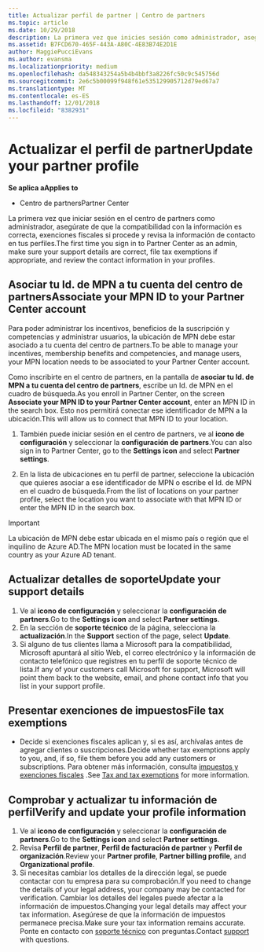 ```yaml
---
title: Actualizar perfil de partner | Centro de partners
ms.topic: article
ms.date: 10/29/2018
description: La primera vez que inicies sesión como administrador, asegúrate de que los detalles de soporte técnico sean correctos, presenta las exenciones fiscales si procede y revisa la información de contacto en tus perfiles.
ms.assetid: B7FCD670-465F-443A-A80C-4E83B74E2D1E
author: MaggiePucciEvans
ms.author: evansma
ms.localizationpriority: medium
ms.openlocfilehash: da548343254a5b4b4bbf3a8226fc50c9c545756d
ms.sourcegitcommit: 2e6c5b00099f948f61e535129905712d79ed67a7
ms.translationtype: MT
ms.contentlocale: es-ES
ms.lasthandoff: 12/01/2018
ms.locfileid: "8382931"
---
```

# <a name="update-your-partner-profile"></a><span data-ttu-id="02434-103">Actualizar el perfil de partner</span><span class="sxs-lookup"><span data-stu-id="02434-103">Update your partner profile</span></span>

**<span data-ttu-id="02434-104">Se aplica a</span><span class="sxs-lookup"><span data-stu-id="02434-104">Applies to</span></span>**

- <span data-ttu-id="02434-105">Centro de partners</span><span class="sxs-lookup"><span data-stu-id="02434-105">Partner Center</span></span>

<span data-ttu-id="02434-106">La primera vez que iniciar sesión en el centro de partners como administrador, asegúrate de que la compatibilidad con la información es correcta, exenciones fiscales si procede y revisa la información de contacto en tus perfiles.</span><span class="sxs-lookup"><span data-stu-id="02434-106">The first time you sign in to Partner Center as an admin, make sure your support details are correct, file tax exemptions if appropriate, and review the contact information in your profiles.</span></span>

## <a name="associate-your-mpn-id-to-your-partner-center-account"></a><span data-ttu-id="02434-107">Asociar tu Id. de MPN a tu cuenta del centro de partners</span><span class="sxs-lookup"><span data-stu-id="02434-107">Associate your MPN ID to your Partner Center account</span></span>

<span data-ttu-id="02434-108">Para poder administrar los incentivos, beneficios de la suscripción y competencias y administrar usuarios, la ubicación de MPN debe estar asociado a tu cuenta del centro de partners.</span><span class="sxs-lookup"><span data-stu-id="02434-108">To be able to manage your incentives, membership benefits and competencies, and manage users, your MPN location needs to be associated to your Partner Center account.</span></span>

<span data-ttu-id="02434-109">Como inscribirte en el centro de partners, en la pantalla de **asociar tu Id. de MPN a tu cuenta del centro de partners**, escribe un Id. de MPN en el cuadro de búsqueda.</span><span class="sxs-lookup"><span data-stu-id="02434-109">As you enroll in Partner Center, on the screen **Associate your MPN ID to your Partner Center account**, enter an MPN ID in the search box.</span></span> <span data-ttu-id="02434-110">Esto nos permitirá conectar ese identificador de MPN a la ubicación.</span><span class="sxs-lookup"><span data-stu-id="02434-110">This will allow us to connect that MPN ID to your location.</span></span>

1. <span data-ttu-id="02434-111">También puede iniciar sesión en el centro de partners, ve al **icono de configuración** y seleccionar la **configuración de partners**.</span><span class="sxs-lookup"><span data-stu-id="02434-111">You can also sign in to Partner Center, go to the **Settings icon** and select **Partner settings**.</span></span>

2. <span data-ttu-id="02434-112">En la lista de ubicaciones en tu perfil de partner, seleccione la ubicación que quieres asociar a ese identificador de MPN o escribe el Id. de MPN en el cuadro de búsqueda.</span><span class="sxs-lookup"><span data-stu-id="02434-112">From the list of locations on your partner profile, select the location you want to associate with that MPN ID or enter the MPN ID in the search box.</span></span>

>[!IMPORTANT]
><span data-ttu-id="02434-113">La ubicación de MPN debe estar ubicada en el mismo país o región que el inquilino de Azure AD.</span><span class="sxs-lookup"><span data-stu-id="02434-113">The MPN location must be located in the same country as your Azure AD tenant.</span></span>

## <a name="update-your-support-details"></a><span data-ttu-id="02434-114">Actualizar detalles de soporte</span><span class="sxs-lookup"><span data-stu-id="02434-114">Update your support details</span></span>

1. <span data-ttu-id="02434-115">Ve al **icono de configuración** y seleccionar la **configuración de partners**.</span><span class="sxs-lookup"><span data-stu-id="02434-115">Go to the **Settings icon** and select **Partner settings**.</span></span>
2. <span data-ttu-id="02434-116">En la sección de **soporte técnico** de la página, selecciona la **actualización**.</span><span class="sxs-lookup"><span data-stu-id="02434-116">In the **Support** section of the page, select **Update**.</span></span>
3. <span data-ttu-id="02434-117">Si alguno de tus clientes llama a Microsoft para la compatibilidad, Microsoft apuntará al sitio Web, el correo electrónico y la información de contacto telefónico que registres en tu perfil de soporte técnico de lista.</span><span class="sxs-lookup"><span data-stu-id="02434-117">If any of your customers call Microsoft for support, Microsoft will point them back to the website, email, and phone contact info that you list in your support profile.</span></span>

## <a name="file-tax-exemptions"></a><span data-ttu-id="02434-118">Presentar exenciones de impuestos</span><span class="sxs-lookup"><span data-stu-id="02434-118">File tax exemptions</span></span>

- <span data-ttu-id="02434-119">Decide si exenciones fiscales aplican y, si es así, archívalas antes de agregar clientes o suscripciones.</span><span class="sxs-lookup"><span data-stu-id="02434-119">Decide whether tax exemptions apply to you, and, if so, file them before you add any customers or subscriptions.</span></span> <span data-ttu-id="02434-120">Para obtener más información, consulta [impuestos y exenciones fiscales](tax-and-tax-exemptions.md) .</span><span class="sxs-lookup"><span data-stu-id="02434-120">See [Tax and tax exemptions](tax-and-tax-exemptions.md) for more information.</span></span>

## <a name="verify-and-update-your-profile-information"></a><span data-ttu-id="02434-121">Comprobar y actualizar tu información de perfil</span><span class="sxs-lookup"><span data-stu-id="02434-121">Verify and update your profile information</span></span>

1. <span data-ttu-id="02434-122">Ve al **icono de configuración** y seleccionar la **configuración de partners**.</span><span class="sxs-lookup"><span data-stu-id="02434-122">Go to the **Settings icon** and select **Partner settings**.</span></span>
1. <span data-ttu-id="02434-123">Revisa **Perfil de partner**, **Perfil de facturación de partner** y **Perfil de organización**.</span><span class="sxs-lookup"><span data-stu-id="02434-123">Review your **Partner profile**, **Partner billing profile**, and **Organizational profile**.</span></span>
1. <span data-ttu-id="02434-124">Si necesitas cambiar los detalles de la dirección legal, se puede contactar con tu empresa para su comprobación.</span><span class="sxs-lookup"><span data-stu-id="02434-124">If you need to change the details of your legal address, your company may be contacted for verification.</span></span> <span data-ttu-id="02434-125">Cambiar los detalles del legales puede afectar a la información de impuestos.</span><span class="sxs-lookup"><span data-stu-id="02434-125">Changing your legal details may affect your tax information.</span></span> <span data-ttu-id="02434-126">Asegúrese de que la información de impuestos permanece precisa.</span><span class="sxs-lookup"><span data-stu-id="02434-126">Make sure your tax information remains accurate.</span></span> <span data-ttu-id="02434-127">Ponte en contacto con [soporte técnico](https://partner.microsoft.com/support/contact-support) con preguntas.</span><span class="sxs-lookup"><span data-stu-id="02434-127">Contact [support](https://partner.microsoft.com/support/contact-support) with questions.</span></span>